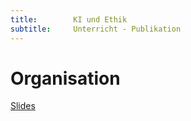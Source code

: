 ```yaml
---
title:        KI und Ethik
subtitle:     Unterricht - Publikation
---
```


# Organisation

[Slides](./slides/main-deck.html)

